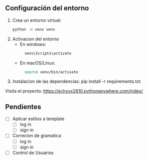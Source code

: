 ## Configuración del entorno

1. Crea un entorno virtual:
   ```bash
   python -m venv venv

2. Activacion del entorno
    - En windows:
      ```bash
        venv\Scripts\activate
    - En macOS/Linux:
      ```bash
        source venv/bin/activate

3. Instalacion de las dependencias:
    pip install -r requirements.txt

Visita el proyecto: https://echxvx2610.pythonanywhere.com/index/

## Pendientes

- [ ] Aplicar estilos a template
   - [ ] log in
   - [ ] sign in

- [ ] Correcion de gramatica
   - [ ] log in
   - [ ] sign in
     
- [ ] Control de Usuarios
